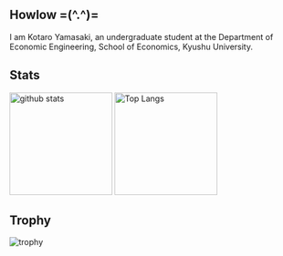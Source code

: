 ## Howlow =(^.^)=
I am Kotaro Yamasaki, an undergraduate student at the Department of Economic Engineering, School of Economics, Kyushu University.

## Stats
<p align="left"> 
  <img alt="github stats" height="180px" src="https://github-readme-stats.vercel.app/api?username=kotaro-yamasaki&theme=radical&show_icons=true" />
  <img alt="Top Langs" height="180px" src="https://github-readme-stats.vercel.app/api/top-langs/?username=kotaro-yamasaki&layout=compact&theme=radical" />
</p>

## Trophy
![trophy](https://github-profile-trophy.vercel.app/?username=kotaro-yamasaki&theme=radical&column=8
)
